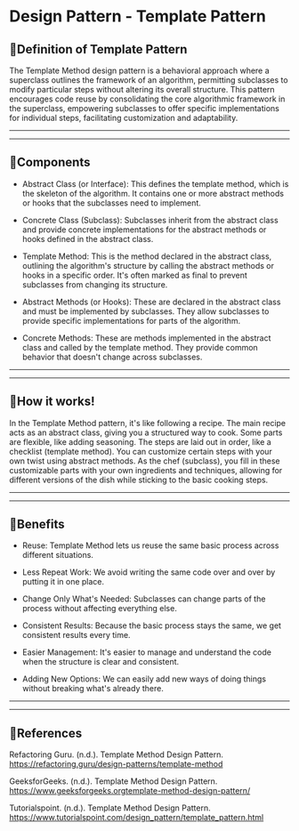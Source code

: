 # Design Pattern - Template Pattern

## 🌟Definition of Template Pattern

The Template Method design pattern is a behavioral approach where a superclass outlines the framework of an algorithm, permitting subclasses to modify particular steps without altering its overall structure. This pattern encourages code reuse by consolidating the core algorithmic framework in the superclass, empowering subclasses to offer specific implementations for individual steps, facilitating customization and adaptability.

----
----

## 🌟Components

* Abstract Class (or Interface): This defines the template method, which is the skeleton of the algorithm. It contains one or more abstract methods or hooks that the subclasses need to implement.

* Concrete Class (Subclass): Subclasses inherit from the abstract class and provide concrete implementations for the abstract methods or hooks defined in the abstract class.

* Template Method: This is the method declared in the abstract class, outlining the algorithm's structure by calling the abstract methods or hooks in a specific order. It's often marked as final to prevent subclasses from changing its structure.

* Abstract Methods (or Hooks): These are declared in the abstract class and must be implemented by subclasses. They allow subclasses to provide specific implementations for parts of the algorithm.

* Concrete Methods: These are methods implemented in the abstract class and called by the template method. They provide common behavior that doesn't change across subclasses.

----
----
## 🌟How it works! 

In the Template Method pattern, it's like following a recipe. The main recipe acts as an abstract class, giving you a structured way to cook. Some parts are flexible, like adding seasoning. The steps are laid out in order, like a checklist (template method). You can customize certain steps with your own twist using abstract methods. As the chef (subclass), you fill in these customizable parts with your own ingredients and techniques, allowing for different versions of the dish while sticking to the basic cooking steps.

----
----
## 🌟Benefits

* Reuse: Template Method lets us reuse the same basic process across different situations.

* Less Repeat Work: We avoid writing the same code over and over by putting it in one place.

* Change Only What's Needed: Subclasses can change parts of the process without affecting everything else.

* Consistent Results: Because the basic process stays the same, we get consistent results every time.

* Easier Management: It's easier to manage and understand the code when the structure is clear and consistent.

* Adding New Options: We can easily add new ways of doing things without breaking what's already there.

----
----


## 🌟References


Refactoring Guru. (n.d.). Template Method Design Pattern. https://refactoring.guru/design-patterns/template-method

GeeksforGeeks. (n.d.). Template Method Design Pattern. https://www.geeksforgeeks.orgtemplate-method-design-pattern/

Tutorialspoint. (n.d.). Template Method Design Pattern. https://www.tutorialspoint.com/design_pattern/template_pattern.html